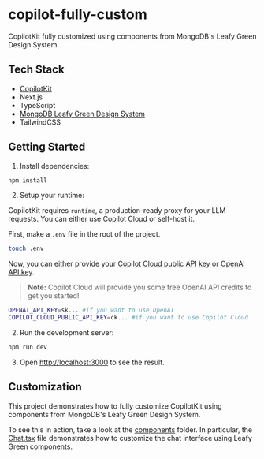 # copilot-fully-custom

CopilotKit fully customized using components from MongoDB's Leafy Green Design System.

## Tech Stack

- [CopilotKit](https://copilotkit.ai)
- Next.js
- TypeScript
- [MongoDB Leafy Green Design System](https://www.mongodb.design/)
- TailwindCSS

## Getting Started

1. Install dependencies:

```bash
npm install
```

2. Setup your runtime:

CopilotKit requires `runtime`, a production-ready proxy for your LLM requests. You can either use Copilot Cloud or self-host it.

First, make a `.env` file in the root of the project.

```bash
touch .env
```

Now, you can either provide your [Copilot Cloud public API key](https://cloud.copilotkit.ai) or [OpenAI API key](https://platform.openai.com/api-keys).

> **Note:** Copilot Cloud will provide you some free OpenAI API credits to get you started!

```bash
OPENAI_API_KEY=sk... #if you want to use OpenAI
COPILOT_CLOUD_PUBLIC_API_KEY=ck... #if you want to use Copilot Cloud
```

2. Run the development server:

```bash
npm run dev
```

3. Open [http://localhost:3000](http://localhost:3000) to see the result.

## Customization

This project demonstrates how to fully customize CopilotKit using components from MongoDB's Leafy Green Design System.

To see this in action, take a look at the [components](./components) folder. In particular, the [Chat.tsx](./components/Chat.tsx) file demonstrates how to customize the chat interface using Leafy Green components.
